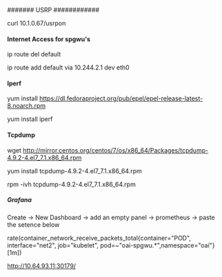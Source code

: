 ####### USRP ############

curl 10.1.0.67/usrpon


#### Internet Access for spgwu's ###
ip route del default

ip route add default via 10.244.2.1 dev eth0


#### Iperf ###
yum install https://dl.fedoraproject.org/pub/epel/epel-release-latest-8.noarch.rpm

yum install iperf


#### Tcpdump ####
wget http://mirror.centos.org/centos/7/os/x86_64/Packages/tcpdump-4.9.2-4.el7_7.1.x86_64.rpm

yum install tcpdump-4.9.2-4.el7_7.1.x86_64.rpm

rpm -ivh tcpdump-4.9.2-4.el7_7.1.x86_64.rpm

##### Grafana #####
Create -> New Dashboard -> add an empty panel -> prometheus -> paste the setence below

rate(container_network_receive_packets_total{container="POD", interface="net2", job="kubelet", pod=~"oai-spgwu.*",namespace="oai"}[1m])


http://10.64.93.11:30179/
